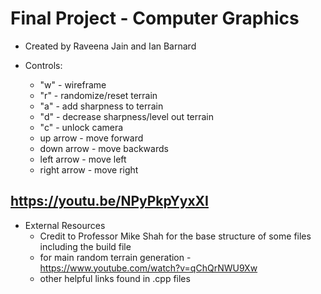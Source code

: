 # Final Project - Computer Graphics

* Created by Raveena Jain and Ian Barnard

* Controls:
  * "w" - wireframe
  * "r" - randomize/reset terrain
  * "a" - add sharpness to terrain
  * "d" - decrease sharpness/level out terrain
  * "c" - unlock camera
  * up arrow - move forward
  * down arrow - move backwards
  * left arrow - move left
  * right arrow - move right

## https://youtu.be/NPyPkpYyxXI

* External Resources
  * Credit to Professor Mike Shah for the base structure of some files including the build file
  * for main random terrain generation - https://www.youtube.com/watch?v=qChQrNWU9Xw
  * other helpful links found in .cpp files
